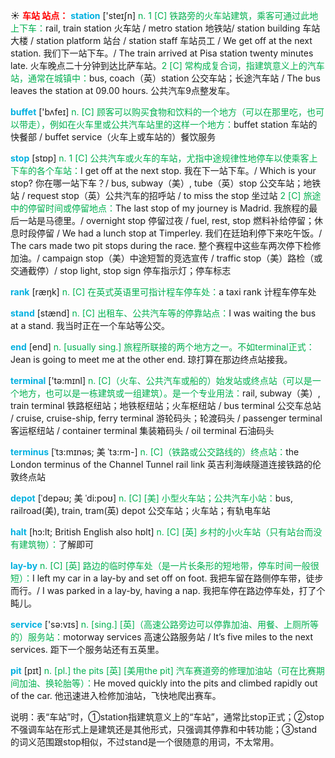 ☀ <font color="red">**车站 站点：**</font>
<font color="sky blue">**station**</font> ['steɪʃn] 
<font color="#00b050">n. 1 [C] 铁路旁的火车站建筑，乘客可通过此地上下车：</font>rail, train station 火车站 / metro station 地铁站/ station building 车站大楼 / station platform 站台 / station staff 车站员工 / We get off at the next station. 我们下一站下车。/ The train arrived at Pisa station twenty minutes late. 火车晚点二十分钟到达比萨车站。<font color="#00b050">2 [C] 常构成复合词，指建筑意义上的汽车站，通常在城镇中：</font>bus, coach（英）station 公交车站；长途汽车站 / The bus leaves the station at 09.00 hours. 公共汽车9点整发车。

<font color="sky blue">**buffet**</font> ['bʌfeɪ] 
<font color="#00b050">n. [C] 顾客可以购买食物和饮料的一个地方（可以在那里吃，也可以带走），例如在火车里或公共汽车站里的这样一个地方：</font>buffet station 车站的快餐部 / buffet service（火车上或车站的）餐饮服务

<font color="sky blue">**stop**</font> [stɒp] 
<font color="#00b050">n. 1 [C] 公共汽车或火车的车站，尤指中途规律性地停车以使乘客上下车的各个车站：</font>I get off at the next stop. 我在下一站下车。/ Which is your stop? 你在哪一站下车？/ bus, subway（美）, tube（英）stop 公交车站；地铁站 / request stop（英）公共汽车的招呼站 / to miss the stop 坐过站 <font color="#00b050">2 [C] 旅途中的停留时间或停留地点：</font>The last stop of my journey is Madrid. 我旅程的最后一站是马德里。/ overnight stop 停留过夜 / fuel, rest, stop 燃料补给停留；休息时段停留 / We had a lunch stop at Timperley. 我们在廷珀利停下来吃午饭。/ The cars made two pit stops during the race. 整个赛程中这些车两次停下检修加油。/ campaign stop（美）中途短暂的竞选宣传 / traffic stop（美）路检（或交通截停）/ stop light, stop sign 停车指示灯；停车标志

<font color="sky blue">**rank**</font> [ræŋk] 
<font color="#00b050">n. [C] 在英式英语里可指计程车停车处：</font>a taxi rank 计程车停车处

<font color="sky blue">**stand**</font> [stænd] 
<font color="#00b050">n. [C] 出租车、公共汽车等的停靠站点：</font>I was waiting the bus at a stand. 我当时正在一个车站等公交。

<font color="sky blue">**end**</font> [end] 
<font color="#00b050">n. [usually sing.] 旅程所联接的两个地方之一。不如terminal正式：</font>Jean is going to meet me at the other end. 琼打算在那边终点站接我。

<font color="sky blue">**terminal**</font> ['tə:mɪnl] 
<font color="#00b050">n. [C]（火车、公共汽车或船的）始发站或终点站（可以是一个地方，也可以是一栋建筑或一组建筑）。是一个专业用法：</font>rail, subway（美）, train terminal 铁路枢纽站；地铁枢纽站；火车枢纽站 / bus terminal 公交车总站 / cruise, cruise-ship, ferry terminal 游轮码头；轮渡码头 / passenger terminal 客运枢纽站 / container terminal 集装箱码头 / oil terminal 石油码头
           
<font color="sky blue">**terminus**</font> [ˈtɜ:mɪnəs; 美 ˈtɜ:rm-]
<font color="#00b050">n. [C]（铁路或公交路线的）终点站：</font>the London terminus of the Channel Tunnel rail link 英吉利海峡隧道连接铁路的伦敦终点站
           
<font color="sky blue">**depot**</font> [ˈdepəʊ; 美 ˈdi:poʊ]
<font color="#00b050">n. [C] [美] 小型火车站；公共汽车小站：</font>bus, railroad(美), train, tram(英) depot 公交车站；火车站；有轨电车站
           
<font color="sky blue">**halt**</font> [hɔ:lt; British English also hɒlt]
<font color="#00b050">n. [C] [英] 乡村的小火车站（只有站台而没有建筑物）：</font>了解即可
           
<font color="sky blue">**lay-by**</font>
<font color="#00b050">n. [C] [英] 路边的临时停车处（是一片长条形的短地带，停车时间一般很短）：</font>I left my car in a lay-by and set off on foot. 我把车留在路侧停车带，徒步而行。/ I was parked in a lay-by, having a nap. 我把车停在路边停车处，打了个盹儿。

<font color="sky blue">**service**</font> ['sə:vɪs] 
<font color="#00b050">n. [sing.] [英]（高速公路旁边可以停靠加油、用餐、上厕所等的）服务站：</font>motorway services 高速公路服务站 / It’s five miles to the next services. 距下一个服务站还有五英里。
           
<font color="sky blue">**pit**</font> [pɪt]
<font color="#00b050">n. [pl.] the pits [英] [美用the pit] 汽车赛道旁的修理加油站（可在比赛期间加油、换轮胎等）：</font>He moved quickly into the pits and climbed rapidly out of the car. 他迅速进入检修加油站，飞快地爬出赛车。

说明：表“车站”时，①station指建筑意义上的“车站”，通常比stop正式；②stop不强调车站在形式上是建筑还是其他形式，只强调其停靠和中转功能；③stand的词义范围跟stop相似，不过stand是一个很随意的用词，不太常用。


